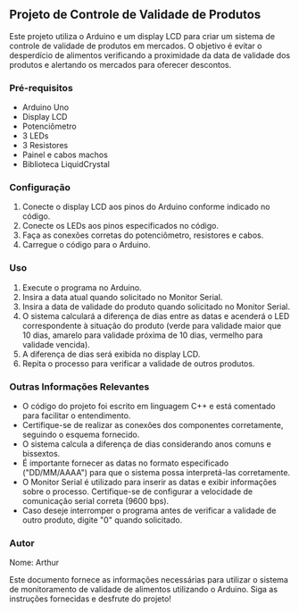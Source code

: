 ## Projeto de Controle de Validade de Produtos

Este projeto utiliza o Arduino e um display LCD para criar um sistema de controle de validade de produtos em mercados. O objetivo é evitar o desperdício de alimentos verificando a proximidade da data de validade dos produtos e alertando os mercados para oferecer descontos.

### Pré-requisitos

- Arduino Uno
- Display LCD
- Potenciômetro
- 3 LEDs
- 3 Resistores
- Painel e cabos machos
- Biblioteca LiquidCrystal

### Configuração

1. Conecte o display LCD aos pinos do Arduino conforme indicado no código.
2. Conecte os LEDs aos pinos especificados no código.
3. Faça as conexões corretas do potenciômetro, resistores e cabos.
4. Carregue o código para o Arduino.

### Uso

1. Execute o programa no Arduino.
2. Insira a data atual quando solicitado no Monitor Serial.
3. Insira a data de validade do produto quando solicitado no Monitor Serial.
4. O sistema calculará a diferença de dias entre as datas e acenderá o LED correspondente à situação do produto (verde para validade maior que 10 dias, amarelo para validade próxima de 10 dias, vermelho para validade vencida).
5. A diferença de dias será exibida no display LCD.
6. Repita o processo para verificar a validade de outros produtos.

### Outras Informações Relevantes

- O código do projeto foi escrito em linguagem C++ e está comentado para facilitar o entendimento.
- Certifique-se de realizar as conexões dos componentes corretamente, seguindo o esquema fornecido.
- O sistema calcula a diferença de dias considerando anos comuns e bissextos.
- É importante fornecer as datas no formato especificado ("DD/MM/AAAA") para que o sistema possa interpretá-las corretamente.
- O Monitor Serial é utilizado para inserir as datas e exibir informações sobre o processo. Certifique-se de configurar a velocidade de comunicação serial correta (9600 bps).
- Caso deseje interromper o programa antes de verificar a validade de outro produto, digite "0" quando solicitado.

### Autor

Nome: Arthur

Este documento fornece as informações necessárias para utilizar o sistema de monitoramento de validade de alimentos utilizando o Arduino. Siga as instruções fornecidas e desfrute do projeto! 
